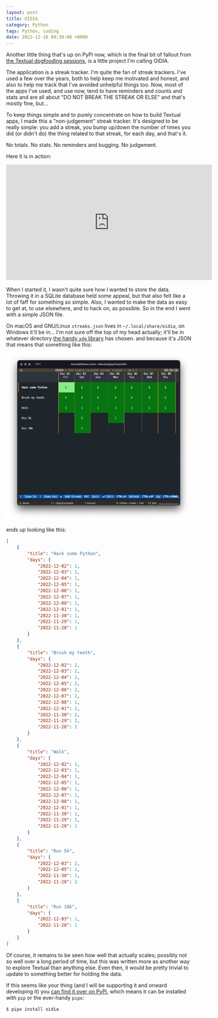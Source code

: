```yaml
---
layout: post
title: OIDIA
category: Python
tags: Python, coding
date: 2022-12-16 09:30:00 +0000
---
```


Another little thing that's up on PyPi now, which is the final bit of
fallout from [the Textual dogfooding
sessions](/2022/12/01/new-things-on-pypi.html), is a little project I'm
calling OIDIA.

The application is a streak tracker. I'm quite the fan of streak trackers.
I've used a few over the years, both to help keep me motivated and honest,
and also to help me track that I've avoided unhelpful things too. Now, most
of the apps I've used, and use now, tend to have reminders and counts and
stats and are all about "DO NOT BREAK THE STREAK OR ELSE" and that's mostly
fine, but...

To keep things simple and to purely concentrate on how to build Textual
apps, I made this a "non-judgement" streak tracker. It's designed to be
really simple: you add a streak, you bump up/down the number of times you
did (or didn't do) the thing related to that streak, for each day, and
that's it.

No totals. No stats. No reminders and bugging. No judgement.

Here it is in action:

<div style="text-align: center;">
    <iframe
        width="560" height="315"
        src="https://www.youtube.com/embed/3Kz8eUzO9-8"
        title="YouTube video player"
        frameborder="0"
        allow="accelerometer; autoplay; clipboard-write; encrypted-media; gyroscope; picture-in-picture"
        allowfullscreen>
    </iframe>
</div>

When I started it, I wasn't quite sure how I wanted to store the data.
Throwing it in a SQLite database held some appeal, but that also felt like a
lot of faff for something so simple. Also, I wanted to make the data as easy
to get at, to use elsewhere, and to hack on, as possible. So in the end I
went with a simple JSON file.

On macOS and GNU/Linux `streaks.json` lives in `~/.local/share/oidia`, on
Windows it'll be in... I'm not sure off the top of my head actually; it'll
be in whatever directory [the handy `xdg`
library](https://pypi.org/project/xdg/) has chosen. and because it's JSON
that means that something like this:

![OIDIA in action](/attachments/2022/12/16/oidia.png)

ends up looking like this:

```json
[
    {
        "title": "Hack some Python",
        "days": {
            "2022-12-02": 1,
            "2022-12-03": 1,
            "2022-12-04": 1,
            "2022-12-05": 1,
            "2022-12-06": 1,
            "2022-12-07": 1,
            "2022-12-08": 1,
            "2022-12-01": 1,
            "2022-11-30": 1,
            "2022-11-29": 1,
            "2022-11-28": 1
        }
    },
    {
        "title": "Brush my teeth",
        "days": {
            "2022-12-02": 2,
            "2022-12-03": 2,
            "2022-12-04": 2,
            "2022-12-05": 2,
            "2022-12-06": 2,
            "2022-12-07": 2,
            "2022-12-08": 1,
            "2022-12-01": 2,
            "2022-11-30": 2,
            "2022-11-29": 2,
            "2022-11-28": 2
        }
    },
    {
        "title": "Walk",
        "days": {
            "2022-12-02": 1,
            "2022-12-03": 1,
            "2022-12-04": 1,
            "2022-12-05": 1,
            "2022-12-06": 1,
            "2022-12-07": 1,
            "2022-12-08": 1,
            "2022-12-01": 1,
            "2022-11-30": 1,
            "2022-11-29": 1,
            "2022-11-28": 1
        }
    },
    {
        "title": "Run 5k",
        "days": {
            "2022-12-03": 2,
            "2022-12-05": 1,
            "2022-11-30": 1,
            "2022-11-28": 2
        }
    },
    {
        "title": "Run 10k",
        "days": {
            "2022-12-03": 1,
            "2022-11-28": 1
        }
    }
]
```

Of course, it remains to be seen how well that actually scales; possibly not
so well over a long period of time, but this was written more as another way
to explore Textual than anything else. Even then, it would be pretty trivial
to update to something better for holding the data.

If this seems like your thing (and I will be supporting it and onward
developing it) you [can find it over on
PyPi](https://pypi.org/project/oidia/), which means it can be installed with
`pip` or the ever-handy `pipx`:

```sh
$ pipx install oidia
```

[//]: # (2022-12-16-oidia.md ends here)
